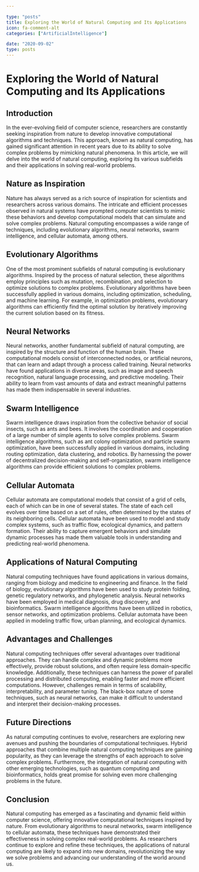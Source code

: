 ```yaml
---

type: "posts"
title: Exploring the World of Natural Computing and Its Applications
icon: fa-comment-alt
categories: ["ArtificialIntelligence"]

date: "2020-09-02"
type: posts
---
```





# Exploring the World of Natural Computing and Its Applications

## Introduction
In the ever-evolving field of computer science, researchers are constantly seeking inspiration from nature to develop innovative computational algorithms and techniques. This approach, known as natural computing, has gained significant attention in recent years due to its ability to solve complex problems by mimicking natural phenomena. In this article, we will delve into the world of natural computing, exploring its various subfields and their applications in solving real-world problems.

## Nature as Inspiration
Nature has always served as a rich source of inspiration for scientists and researchers across various domains. The intricate and efficient processes observed in natural systems have prompted computer scientists to mimic these behaviors and develop computational models that can simulate and solve complex problems. Natural computing encompasses a wide range of techniques, including evolutionary algorithms, neural networks, swarm intelligence, and cellular automata, among others.

## Evolutionary Algorithms
One of the most prominent subfields of natural computing is evolutionary algorithms. Inspired by the process of natural selection, these algorithms employ principles such as mutation, recombination, and selection to optimize solutions to complex problems. Evolutionary algorithms have been successfully applied in various domains, including optimization, scheduling, and machine learning. For example, in optimization problems, evolutionary algorithms can efficiently find the optimal solution by iteratively improving the current solution based on its fitness.

## Neural Networks
Neural networks, another fundamental subfield of natural computing, are inspired by the structure and function of the human brain. These computational models consist of interconnected nodes, or artificial neurons, that can learn and adapt through a process called training. Neural networks have found applications in diverse areas, such as image and speech recognition, natural language processing, and predictive modeling. Their ability to learn from vast amounts of data and extract meaningful patterns has made them indispensable in several industries.

## Swarm Intelligence
Swarm intelligence draws inspiration from the collective behavior of social insects, such as ants and bees. It involves the coordination and cooperation of a large number of simple agents to solve complex problems. Swarm intelligence algorithms, such as ant colony optimization and particle swarm optimization, have been successfully applied in various domains, including routing optimization, data clustering, and robotics. By harnessing the power of decentralized decision-making and self-organization, swarm intelligence algorithms can provide efficient solutions to complex problems.

## Cellular Automata
Cellular automata are computational models that consist of a grid of cells, each of which can be in one of several states. The state of each cell evolves over time based on a set of rules, often determined by the states of its neighboring cells. Cellular automata have been used to model and study complex systems, such as traffic flow, ecological dynamics, and pattern formation. Their ability to capture emergent behaviors and simulate dynamic processes has made them valuable tools in understanding and predicting real-world phenomena.

## Applications of Natural Computing
Natural computing techniques have found applications in various domains, ranging from biology and medicine to engineering and finance. In the field of biology, evolutionary algorithms have been used to study protein folding, genetic regulatory networks, and phylogenetic analysis. Neural networks have been employed in medical diagnosis, drug discovery, and bioinformatics. Swarm intelligence algorithms have been utilized in robotics, sensor networks, and optimization problems. Cellular automata have been applied in modeling traffic flow, urban planning, and ecological dynamics.

## Advantages and Challenges
Natural computing techniques offer several advantages over traditional approaches. They can handle complex and dynamic problems more effectively, provide robust solutions, and often require less domain-specific knowledge. Additionally, these techniques can harness the power of parallel processing and distributed computing, enabling faster and more efficient computations. However, challenges remain in terms of scalability, interpretability, and parameter tuning. The black-box nature of some techniques, such as neural networks, can make it difficult to understand and interpret their decision-making processes.

## Future Directions
As natural computing continues to evolve, researchers are exploring new avenues and pushing the boundaries of computational techniques. Hybrid approaches that combine multiple natural computing techniques are gaining popularity, as they can leverage the strengths of each approach to solve complex problems. Furthermore, the integration of natural computing with other emerging technologies, such as quantum computing and bioinformatics, holds great promise for solving even more challenging problems in the future.

## Conclusion
Natural computing has emerged as a fascinating and dynamic field within computer science, offering innovative computational techniques inspired by nature. From evolutionary algorithms to neural networks, swarm intelligence to cellular automata, these techniques have demonstrated their effectiveness in solving complex real-world problems. As researchers continue to explore and refine these techniques, the applications of natural computing are likely to expand into new domains, revolutionizing the way we solve problems and advancing our understanding of the world around us.
